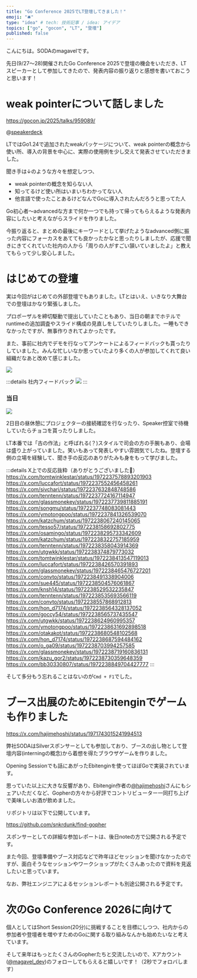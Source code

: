 ```yaml
---
title: "Go Conference 2025でLT登壇してきました！"
emoji: "🛎️"
type: "idea" # tech: 技術記事 / idea: アイデア
topics: ["go", "gocon", "LT", "登壇"]
published: false
---
```


こんにちは。SODAのmagavelです。

先日(9/27〜28)開催されたGo Conference 2025で登壇の機会をいただき、LTスピーカーとして参加してきたので、発表内容の振り返りと感想を書いておこうと思います！

# weak pointerについて話しました

https://gocon.jp/2025/talks/959089/

@[speakerdeck](d6215850486040e6b9bd8bd883495fe5)

LTではGo1.24で追加されたweakパッケージについて、weak pointerの概念から使い所、導入の背景を中心に、実際の使用例を少し交えて発表させていただきました。

聞き手は↓のような方々を想定しつつ、

- weak pointerの概念を知らない人
- 知ってるけど使い所はいまいちわかってない人
- 他言語で使ったことあるけどなんでGoに導入されたんだろうと思ってた人

Go初心者〜advancedな方まで何か一つでも持って帰ってもらえるような発表内容にしたいと考えながらスライドを作りました。

今振り返ると、まとめの最後にキーワードとして挙げたようなadvanced側に振った内容にフォーカスをあてても良かったかなと思ったりしましたが、応援で聞きにきてくれていた社内の人から「周りの人がすごい頷いていましたよ」と教えてもらって少し安心しました。

# はじめての登壇

実は今回がはじめての外部登壇でもありました。LTとはいえ、いきなり大舞台での登壇はかなり緊張しました。

プロポーザルを締切駆動で提出していたこともあり、当日の朝までホテルでruntimeの追加調査やスライド構成の見直しをしていたりしました。一睡もできなかったですが、無事作りきれてよかったです。

また、事前に社内でデモを行なってアンケートによるフィードバックも貰ったりしていました。みんな忙しいなか思っていたより多くの人が参加してくれて良い組織だなあと改めて感じました。

![](/images/go-conference-2025/slack.png)

:::details 社内フィードバック
![](/images/go-conference-2025/survey.png)
:::

### 当日

![](/images/go-conference-2025/talk.jpg)

2日目の昼休憩にプロジェクターの接続確認を行なったり、Speaker控室で待機していたらチョコを貰ったりしました。

LT本番では「古の作法」と呼ばれる(？)スタイルで司会の方の手腕もあり、会場は盛り上がっていました。笑いもあって発表しやすい雰囲気でしたね。登壇する側の立場を経験して、聞き手の反応のありがたみも身をもって学びました。

:::details X上での反応抜粋（ありがとうございました🙏）
https://x.com/tomtwinklestar/status/1972237578893201903
https://x.com/luccafort/status/1972237552456458261
https://x.com/sivchari/status/1972237632848748586
https://x.com/tenntenn/status/1972237724167114947
https://x.com/glassmonekey/status/1972237739811885191
https://x.com/songmu/status/1972237748083081443
https://x.com/ymotongpoo/status/1972237841326539070
https://x.com/katzchum/status/1972238067240145065
https://x.com/tesso57/status/1972238158692802775
https://x.com/osamingo/status/1972238295733342609
https://x.com/katzchum/status/1972238322757185959
https://x.com/tenntenn/status/1972238358043914369
https://x.com/utgwkk/status/1972238374879773032
https://x.com/tomtwinklestar/status/1972238413547119013
https://x.com/luccafort/status/1972238426570391893
https://x.com/glassmonekey/status/1972238465476727201
https://x.com/convto/status/1972238491338904006
https://x.com/sue445/status/1972238504576061867
https://x.com/knsh14/status/1972238529532235847
https://x.com/tenntenn/status/1972238535693566119
https://x.com/convto/status/1972238557868912813
https://x.com/hon_d7174/status/1972238564328137052
https://x.com/goccy54/status/1972238565737435547
https://x.com/utgwkk/status/1972238624960995357
https://x.com/ymotongpoo/status/1972238631692898518
https://x.com/otakakot/status/1972238680548102568
https://x.com/hon_d7174/status/1972238687594484162
https://x.com/o_ga09/status/1972238703994257585
https://x.com/glassmonekey/status/1972238719160836131
https://x.com/kazu_gor2/status/1972238730359648359
https://x.com/bb30330807/status/1972238849704427777
:::

そして多分もう忘れることはないのが`Cmd + F1`でした。

# ブース出展のためにEbitenginでゲームも作りました

https://x.com/hajimehoshi/status/1971743015241994513

弊社SODAはSilverスポンサーとしても参加しており、ブースの出し物として登壇内容(interningの概念)から着想を得たブラウザゲームを作りました。

Opening Sessionでも話にあがったEbitenginを使ってほぼGoで実装されています。

思っていた以上に大きな反響があり、Ebitengin作者の[@hajimehoshi](https://x.com/hajimehoshi)さんにもシェアいただくなど、Gopherの方々から好評でコントリビューター一同打ち上げで美味しいお酒が飲めました。

リポジトリは以下で公開しています。

https://github.com/snkrdunk/find-gopher

スポンサーとしての詳細な参加レポートは、後日noteの方で公開される予定です。

また今回、登壇準備やブース対応などで昨年ほどセッションを聞けなかったのですが、面白そうなセッションやワークショップがたくさんあったので資料を見返したいと思っています。

なお、弊社エンジニアによるセッションレポートも別途公開される予定です。

# 次のGo Conference 2026に向けて

個人としてはShort Session(20分)に挑戦することを目標にしつつ、社内からの参加者や登壇者を増やすためのGoに関する取り組みなんかも始めたいなと考えています。

そして来年はもっとたくさんのGopherたちと交流したいので、Xアカウント([@magavel_dev](https://x.com/magavel_dev))のフォローしてもらえると嬉しいです！（2秒でフォロバします）
